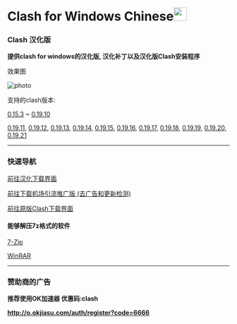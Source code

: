 # Clash for Windows Chinese<img src="https://github.com/ender-zhao/Clash-for-Windows_Chinese/blob/main/image/image_clash.png?raw=true" width="30" height="30">
### Clash 汉化版

**提供clash for windows的汉化版, 汉化补丁以及汉化版Clash安装程序**

效果图

![photo](https://github.com/ender-zhao/Clash-for-Windows_Chinese/blob/main/image/Image_Clash-for-Windows_Chinese-0.19.21.png?raw=true)

支持的clash版本: 

[0.15.3](https://github.com/ender-zhao/Clash-for-Windows_Chinese/releases/tag/CFW-V0.15.3_CN-V4)
~
[0.19.10](https://github.com/ender-zhao/Clash-for-Windows_Chinese/releases/tag/CFW-V0.19.10_CN)

[0.19.11](https://github.com/ender-zhao/Clash-for-Windows_Chinese/releases/tag/CFW-V0.19.11_CN),
[0.19.12](https://github.com/ender-zhao/Clash-for-Windows_Chinese/releases/tag/CFW-V0.19.12_CN),
[0.19.13](https://github.com/ender-zhao/Clash-for-Windows_Chinese/releases/tag/CFW-V0.19.13_CN),
[0.19.14](https://github.com/ender-zhao/Clash-for-Windows_Chinese/releases/tag/CFW-V0.19.14_CN),
[0.19.15](https://github.com/ender-zhao/Clash-for-Windows_Chinese/releases/tag/CFW-V0.19.15_CN),
[0.19.16](https://github.com/ender-zhao/Clash-for-Windows_Chinese/releases/tag/CFW-V0.19.16_CN),
[0.19.17](https://github.com/ender-zhao/Clash-for-Windows_Chinese/releases/tag/CFW-V0.19.17_CN),
[0.19.18](https://github.com/ender-zhao/Clash-for-Windows_Chinese/releases/tag/CFW-V0.19.18_CN),
[0.19.19](https://github.com/ender-zhao/Clash-for-Windows_Chinese/releases/tag/CFW-V0.19.19_CN),
[0.19.20](https://github.com/ender-zhao/Clash-for-Windows_Chinese/releases/tag/CFW-V0.19.20_CN),
[0.19.21](https://github.com/ender-zhao/Clash-for-Windows_Chinese/releases/tag/CFW-V0.19.21_CN)

***
### 快速导航
[前往汉化下载界面](https://github.com/ender-zhao/Clash-for-Windows_Chinese/releases)

[前往下载机场引流推广版 (去广告和更新检测)](https://github.com/ender-zhao/CFW-custom-made)

[前往原版Clash下载界面](https://github.com/Fndroid/clash_for_windows_pkg/releases)

#### 能够解压7z格式的软件

[7-Zip](https://www.7-zip.org/)

[WinRAR](https://www.rarlab.com/)

*** 

### 赞助商的广告

**推荐使用OK加速器  优惠码:clash**

**http://o.okjiasu.com/auth/register?code=6666**

